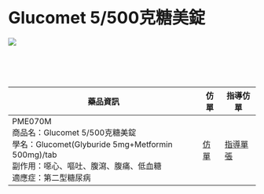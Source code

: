 

<big>Glucomet 5/500克糖美錠</big>
====  
![](https://www.cgmh.org.tw/stor/picture/PME070M201404075007.JPG)  
<br><br>
<br><br>

藥品資訊| 仿單 |指導仿單
---- | ---| ---
PME070M<br>商品名：Glucomet 5/500克糖美錠<br>學名：Glucomet(Glyburide 5mg+Metformin 500mg)/tab<br>副作用：噁心、嘔吐、腹瀉、腹痛、低血糖<br>適應症：第二型糖尿病 |[仿單](https://www.cgmh.org.tw/stor/picture/PME070M.PDF)| [指導單張](https://drive.google.com/file/d/1dQrkWwcHCyTvx_8cZWEae-D8tqx-ki0i/view?usp=sharing)
